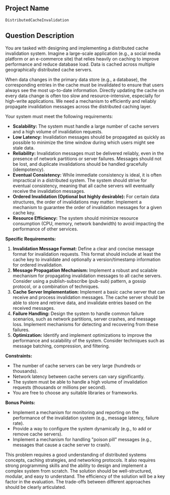 ## Project Name

`DistributedCacheInvalidation`

## Question Description

You are tasked with designing and implementing a distributed cache invalidation system. Imagine a large-scale application (e.g., a social media platform or an e-commerce site) that relies heavily on caching to improve performance and reduce database load. Data is cached across multiple geographically distributed cache servers.

When data changes in the primary data store (e.g., a database), the corresponding entries in the cache must be invalidated to ensure that users always see the most up-to-date information.  Directly updating the cache on every data change is often too slow and resource-intensive, especially for high-write applications. We need a mechanism to efficiently and reliably propagate invalidation messages across the distributed caching layer.

Your system must meet the following requirements:

*   **Scalability:** The system must handle a large number of cache servers and a high volume of invalidation requests.
*   **Low Latency:** Invalidation messages should be propagated as quickly as possible to minimize the time window during which users might see stale data.
*   **Reliability:** Invalidation messages must be delivered reliably, even in the presence of network partitions or server failures.  Messages should not be lost, and duplicate invalidations should be handled gracefully (idempotency).
*   **Eventual Consistency:** While immediate consistency is ideal, it is often impractical in a distributed system. The system should strive for eventual consistency, meaning that all cache servers will eventually receive the invalidation messages.
*   **Ordered Invalidation (Optional but highly desirable):** For certain data structures, the order of invalidations may matter. Implement a mechanism to guarantee the order of invalidation messages for a given cache key.
*   **Resource Efficiency:** The system should minimize resource consumption (CPU, memory, network bandwidth) to avoid impacting the performance of other services.

**Specific Requirements:**

1.  **Invalidation Message Format:** Define a clear and concise message format for invalidation requests. This format should include at least the cache key to invalidate and optionally a version/timestamp information for ordered invalidation.
2.  **Message Propagation Mechanism:** Implement a robust and scalable mechanism for propagating invalidation messages to all cache servers. Consider using a publish-subscribe (pub-sub) pattern, a gossip protocol, or a combination of techniques.
3.  **Cache Server Implementation:** Implement a basic cache server that can receive and process invalidation messages. The cache server should be able to store and retrieve data, and invalidate entries based on the received messages.
4.  **Failure Handling:** Design the system to handle common failure scenarios, such as network partitions, server crashes, and message loss. Implement mechanisms for detecting and recovering from these failures.
5.  **Optimization:** Identify and implement optimizations to improve the performance and scalability of the system. Consider techniques such as message batching, compression, and filtering.

**Constraints:**

*   The number of cache servers can be very large (hundreds or thousands).
*   Network latency between cache servers can vary significantly.
*   The system must be able to handle a high volume of invalidation requests (thousands or millions per second).
*   You are free to choose any suitable libraries or frameworks.

**Bonus Points:**

*   Implement a mechanism for monitoring and reporting on the performance of the invalidation system (e.g., message latency, failure rate).
*   Provide a way to configure the system dynamically (e.g., to add or remove cache servers).
*   Implement a mechanism for handling "poison pill" messages (e.g., messages that cause a cache server to crash).

This problem requires a good understanding of distributed systems concepts, caching strategies, and networking protocols. It also requires strong programming skills and the ability to design and implement a complex system from scratch.  The solution should be well-structured, modular, and easy to understand.  The efficiency of the solution will be a key factor in the evaluation. The trade-offs between different approaches should be clearly articulated.
